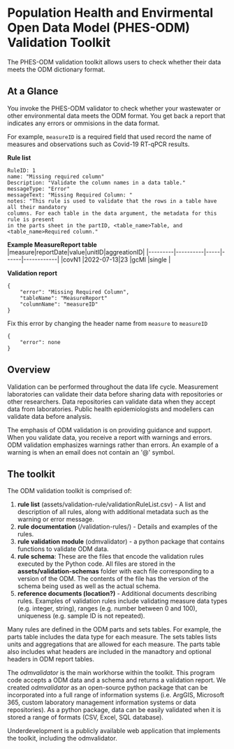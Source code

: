 # Population Health and Envirmental Open Data Model (PHES-ODM) Validation Toolkit

The PHES-ODM validation toolkit allows users to check whether their data meets the ODM dictionary format.

## At a Glance

You invoke the PHES-ODM validator to check whether your wastewater or other environmental data meets the ODM format. You get back a report that indicates any errors or ommisions in the data format.

For example, `measureID` is a required field that used record the name of measures and observations such as Covid-19 RT-qPCR results.

**Rule list**

```
RuleID: 1
name: "Missing required column"
Description: "Validate the column names in a data table."
messageType: "Error"
messageText: "Missing Required Column: "
notes: "This rule is used to validate that the rows in a table have all their mandatory
columns. For each table in the data argument, the metadata for this rule is present
in the parts sheet in the partID, <table_name>Table, and <table_name>Required column."
```

**Example MeasureReport table**
|measure|reportDate|value|unitID|aggreationID|
|---------|----------|-----|------|------------|
|covN1 |2022-07-13|23 |gcMl |single |

**Validation report**

```
{
    "error": "Missing Required Column",
    "tableName": "MeasureReport"
    "columnName": "measureID"
}
```

Fix this error by changing the header name from `measure` to `measureID`

```
{
    "error": none
}
```

## Overview

Validation can be performed throughout the data life cycle. Measurement laboratories can validate their data before sharing data with repositories or other researchers. Data repositories can validate data when they accept data from laboratories. Public health epidemiologists and modellers can validate data before analysis.

The emphasis of ODM validation is on providing guidance and support. When you validate data, you receive a report with warnings and errors. ODM validation emphasizes warnings rather than errors. An example of a warning is when an email does not contain an '\@' symbol.

## The toolkit

The ODM validation toolkit is comprised of:

1. **rule list** (assets/validation-rule/validationRuleList.csv) - A list and description of all rules, along with additional metadata such as the warning or error message.
2. **rule documentation** (/validation-rules/) - Details and examples of the rules.
3. **rule validation module** (odmvalidator) - a python package that contains functions to validate ODM data.
4. **rule schema**: These are the files that encode the validation rules executed by the Python code. All files are stored in the **assets/validation-schemas** folder with each file corresponding to a version of the ODM. The contents of the file has the version of the schema being used as well as the actual schema.
5. **reference documents (location?)** - Additional documents describing rules. Examples of validation rules include validating measure data types (e.g. integer, string), ranges (e.g. number between 0 and 100), uniqueness (e.g. sample ID is not repeated).

Many rules are defined in the ODM parts and sets tables. For example, the parts table includes the data type for each measure. The sets tables lists units and aggregations that are allowed for each measure. The parts table also includes what headers are included in the manadtory and optional headers in ODM report tables.

The _odmvalidator_ is the main workhorse within the toolkit. This program code accepts a ODM data and a schema and returns a validation report. We created _odmvalidator_ as an open-source python package that can be incorporated into a full range of information systems (i.e. ArgGIS, Microsoft 365, custom laboratory management information systems or data repositories). As a python package, data can be easily validated when it is stored a range of formats (CSV, Excel, SQL database).

Underdevelopment is a publicly available web application that implements the toolkit, including the odmvalidator.
